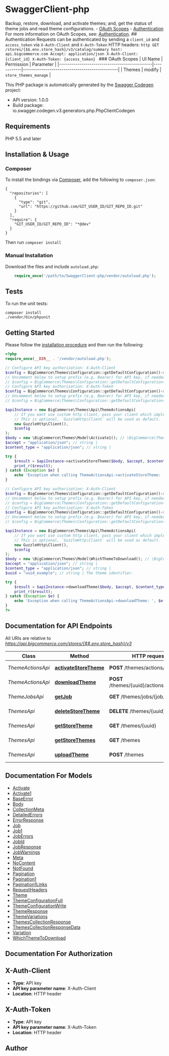 # SwaggerClient-php
Backup, restore, download, and activate themes; and, get the status of theme jobs and read theme configurations.  - [OAuth Scopes](#oauth-scopes) - [Authentication](#authentication)  For more information on OAuth Scopes, see: [Authentication](https://developer.bigcommerce.com/api-docs/getting-started/authentication).  ## Authentication  Requests can be authenticated by sending a `client_id` and `access_token` via `X-Auth-Client` and `X-Auth-Token` HTTP headers:  ```http GET /stores/{$$.env.store_hash}/v3/catalog/summary host: api.bigcommerce.com Accept: application/json X-Auth-Client: {client_id} X-Auth-Token: {access_token} ```  ### OAuth Scopes | UI Name                                      | Permission | Parameter                                     | |----------------------------------------------|------------|-----------------------------------------------| | Themes                                       | modify     | `store_themes_manage`                         |

This PHP package is automatically generated by the [Swagger Codegen](https://github.com/swagger-api/swagger-codegen) project:

- API version: 1.0.0
- Build package: io.swagger.codegen.v3.generators.php.PhpClientCodegen

## Requirements

PHP 5.5 and later

## Installation & Usage
### Composer

To install the bindings via [Composer](http://getcomposer.org/), add the following to `composer.json`:

```
{
  "repositories": [
    {
      "type": "git",
      "url": "https://github.com/GIT_USER_ID/GIT_REPO_ID.git"
    }
  ],
  "require": {
    "GIT_USER_ID/GIT_REPO_ID": "*@dev"
  }
}
```

Then run `composer install`

### Manual Installation

Download the files and include `autoload.php`:

```php
    require_once('/path/to/SwaggerClient-php/vendor/autoload.php');
```

## Tests

To run the unit tests:

```
composer install
./vendor/bin/phpunit
```

## Getting Started

Please follow the [installation procedure](#installation--usage) and then run the following:

```php
<?php
require_once(__DIR__ . '/vendor/autoload.php');

// Configure API key authorization: X-Auth-Client
$config = BigCommerce\Themes\Configuration::getDefaultConfiguration()->setApiKey('X-Auth-Client', 'YOUR_API_KEY');
// Uncomment below to setup prefix (e.g. Bearer) for API key, if needed
// $config = BigCommerce\Themes\Configuration::getDefaultConfiguration()->setApiKeyPrefix('X-Auth-Client', 'Bearer');
// Configure API key authorization: X-Auth-Token
$config = BigCommerce\Themes\Configuration::getDefaultConfiguration()->setApiKey('X-Auth-Token', 'YOUR_API_KEY');
// Uncomment below to setup prefix (e.g. Bearer) for API key, if needed
// $config = BigCommerce\Themes\Configuration::getDefaultConfiguration()->setApiKeyPrefix('X-Auth-Token', 'Bearer');

$apiInstance = new BigCommerce\Themes\Api\ThemeActionsApi(
    // If you want use custom http client, pass your client which implements `GuzzleHttp\ClientInterface`.
    // This is optional, `GuzzleHttp\Client` will be used as default.
    new GuzzleHttp\Client(),
    $config
);
$body = new \BigCommerce\Themes\Model\Activate1(); // \BigCommerce\Themes\Model\Activate1 | Request parameters.
$accept = "application/json"; // string | 
$content_type = "application/json"; // string | 

try {
    $result = $apiInstance->activateStoreTheme($body, $accept, $content_type);
    print_r($result);
} catch (Exception $e) {
    echo 'Exception when calling ThemeActionsApi->activateStoreTheme: ', $e->getMessage(), PHP_EOL;
}

// Configure API key authorization: X-Auth-Client
$config = BigCommerce\Themes\Configuration::getDefaultConfiguration()->setApiKey('X-Auth-Client', 'YOUR_API_KEY');
// Uncomment below to setup prefix (e.g. Bearer) for API key, if needed
// $config = BigCommerce\Themes\Configuration::getDefaultConfiguration()->setApiKeyPrefix('X-Auth-Client', 'Bearer');
// Configure API key authorization: X-Auth-Token
$config = BigCommerce\Themes\Configuration::getDefaultConfiguration()->setApiKey('X-Auth-Token', 'YOUR_API_KEY');
// Uncomment below to setup prefix (e.g. Bearer) for API key, if needed
// $config = BigCommerce\Themes\Configuration::getDefaultConfiguration()->setApiKeyPrefix('X-Auth-Token', 'Bearer');

$apiInstance = new BigCommerce\Themes\Api\ThemeActionsApi(
    // If you want use custom http client, pass your client which implements `GuzzleHttp\ClientInterface`.
    // This is optional, `GuzzleHttp\Client` will be used as default.
    new GuzzleHttp\Client(),
    $config
);
$body = new \BigCommerce\Themes\Model\WhichThemeToDownload(); // \BigCommerce\Themes\Model\WhichThemeToDownload | 
$accept = "application/json"; // string | 
$content_type = "application/json"; // string | 
$uuid = "uuid_example"; // string | The theme identifier.

try {
    $result = $apiInstance->downloadTheme($body, $accept, $content_type, $uuid);
    print_r($result);
} catch (Exception $e) {
    echo 'Exception when calling ThemeActionsApi->downloadTheme: ', $e->getMessage(), PHP_EOL;
}
?>
```

## Documentation for API Endpoints

All URIs are relative to *https://api.bigcommerce.com/stores/{$$.env.store_hash}/v3*

Class | Method | HTTP request | Description
------------ | ------------- | ------------- | -------------
*ThemeActionsApi* | [**activateStoreTheme**](docs/Api/ThemeActionsApi.md#activatestoretheme) | **POST** /themes/actions/activate | Activate a Theme
*ThemeActionsApi* | [**downloadTheme**](docs/Api/ThemeActionsApi.md#downloadtheme) | **POST** /themes/{uuid}/actions/download | Download a Theme
*ThemeJobsApi* | [**getJob**](docs/Api/ThemeJobsApi.md#getjob) | **GET** /themes/jobs/{job_id} | Get a Theme Job
*ThemesApi* | [**deleteStoreTheme**](docs/Api/ThemesApi.md#deletestoretheme) | **DELETE** /themes/{uuid} | Delete a Theme
*ThemesApi* | [**getStoreTheme**](docs/Api/ThemesApi.md#getstoretheme) | **GET** /themes/{uuid} | Get a Theme
*ThemesApi* | [**getStoreThemes**](docs/Api/ThemesApi.md#getstorethemes) | **GET** /themes | Get all Themes
*ThemesApi* | [**uploadTheme**](docs/Api/ThemesApi.md#uploadtheme) | **POST** /themes | Upload a Theme

## Documentation For Models

 - [Activate](docs/Model/Activate.md)
 - [Activate1](docs/Model/Activate1.md)
 - [BaseError](docs/Model/BaseError.md)
 - [Body](docs/Model/Body.md)
 - [CollectionMeta](docs/Model/CollectionMeta.md)
 - [DetailedErrors](docs/Model/DetailedErrors.md)
 - [ErrorResponse](docs/Model/ErrorResponse.md)
 - [Job](docs/Model/Job.md)
 - [Job1](docs/Model/Job1.md)
 - [JobErrors](docs/Model/JobErrors.md)
 - [JobId](docs/Model/JobId.md)
 - [JobResponse](docs/Model/JobResponse.md)
 - [JobWarnings](docs/Model/JobWarnings.md)
 - [Meta](docs/Model/Meta.md)
 - [NoContent](docs/Model/NoContent.md)
 - [NotFound](docs/Model/NotFound.md)
 - [Pagination](docs/Model/Pagination.md)
 - [Pagination1](docs/Model/Pagination1.md)
 - [Pagination1Links](docs/Model/Pagination1Links.md)
 - [RequestHeaders](docs/Model/RequestHeaders.md)
 - [Theme](docs/Model/Theme.md)
 - [ThemeConfigurationFull](docs/Model/ThemeConfigurationFull.md)
 - [ThemeConfigurationWrite](docs/Model/ThemeConfigurationWrite.md)
 - [ThemeResponse](docs/Model/ThemeResponse.md)
 - [ThemeVariations](docs/Model/ThemeVariations.md)
 - [ThemesCollectionResponse](docs/Model/ThemesCollectionResponse.md)
 - [ThemesCollectionResponseData](docs/Model/ThemesCollectionResponseData.md)
 - [Variation](docs/Model/Variation.md)
 - [WhichThemeToDownload](docs/Model/WhichThemeToDownload.md)

## Documentation For Authorization


## X-Auth-Client

- **Type**: API key
- **API key parameter name**: X-Auth-Client
- **Location**: HTTP header

## X-Auth-Token

- **Type**: API key
- **API key parameter name**: X-Auth-Token
- **Location**: HTTP header


## Author



